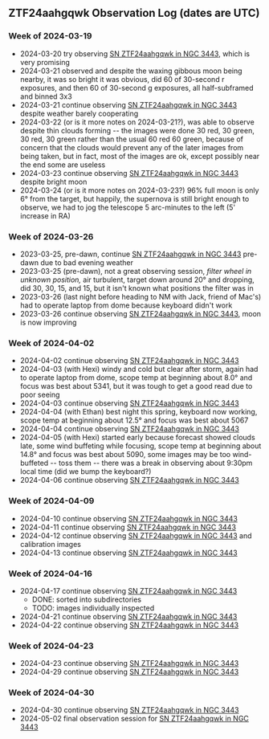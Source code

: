## ZTF24aahgqwk Observation Log (dates are UTC)

### Week of 2024-03-19

* 2024-03-20 try observing [SN ZTF24aahgqwk in NGC 3443](./analyses/ZTF24aahgqwk/index.html), which is very promising
* 2024-03-21 observed and despite the waxing gibbous moon being nearby, it was so bright it was obvious, did 60 of 30-second r exposures, and then 60 of 30-second g exposures, all half-subframed and binned 3x3
* 2024-03-21 continue observing [SN ZTF24aahgqwk in NGC 3443](./analyses/ZTF24aahgqwk/index.html) despite weather barely cooperating
* 2024-03-22 (or is it more notes on 2024-03-21?), was able to observe despite thin clouds forming -- the images were done 30 red, 30 green, 30 red, 30 green rather than the usual 60 red 60 green, because of concern that the clouds would prevent any of the later images from being taken, but in fact, most of the images are ok, except possibly near the end some are useless
* 2024-03-23 continue observing [SN ZTF24aahgqwk in NGC 3443](./analyses/ZTF24aahgqwk/index.html) despite bright moon
* 2024-03-24 (or is it more notes on 2024-03-23?) 96% full moon is only 6&deg; from the target, but happily, the supernova is still bright enough to observe, we had to jog the telescope 5 arc-minutes to the left (5' increase in RA)

### Week of 2024-03-26

* 2023-03-25, pre-dawn, continue [SN ZTF24aahgqwk in NGC 3443](./analyses/ZTF24aahgqwk/index.html) pre-dawn due to bad evening weather
* 2023-03-25 (pre-dawn), not a great observing session, *filter wheel in unknown position,* air turbulent, target down around 20&deg; and dropping, did 30, 30, 15, and 15, but it isn't known what positions the filter was in
* 2023-03-26 (last night before heading to NM with Jack, friend of Mac's) had to operate laptop from dome because keyboard didn't work
* 2023-03-26 continue observing [SN ZTF24aahgqwk in NGC 3443](./analyses/ZTF24aahgqwk/index.html), moon is now improving

### Week of 2024-04-02

* 2024-04-02 continue observing [SN ZTF24aahgqwk in NGC 3443](./analyses/ZTF24aahgqwk/index.html)
* 2024-04-03 (with Hexi) windy and cold but clear after storm, again had to operate laptop from dome, scope temp at beginning about 8.0&deg; and focus was best about 5341, but it was tough to get a good read due to poor seeing
* 2024-04-03 continue observing [SN ZTF24aahgqwk in NGC 3443](./analyses/ZTF24aahgqwk/index.html)
* 2024-04-04 (with Ethan) best night this spring, keyboard now working, scope temp at beginning about 12.5&deg; and focus was best about 5067
* 2024-04-04 continue observing [SN ZTF24aahgqwk in NGC 3443](./analyses/ZTF24aahgqwk/index.html)
* 2024-04-05 (with Hexi) started early because forecast showed clouds late, some wind buffeting while focusing, scope temp at beginning about 14.8&deg; and focus was best about 5090, some images may be too wind-buffeted -- toss them -- there was a break in observing about 9:30pm local time (did we bump the keyboard?)
* 2024-04-06 continue observing [SN ZTF24aahgqwk in NGC 3443](./analyses/ZTF24aahgqwk/index.html)

### Week of 2024-04-09

* 2024-04-10 continue observing [SN ZTF24aahgqwk in NGC 3443](./analyses/ZTF24aahgqwk/index.html)
* 2024-04-11 continue observing [SN ZTF24aahgqwk in NGC 3443](./analyses/ZTF24aahgqwk/index.html)
* 2024-04-12 continue observing [SN ZTF24aahgqwk in NGC 3443](./analyses/ZTF24aahgqwk/index.html) and calibration images
* 2024-04-13 continue observing [SN ZTF24aahgqwk in NGC 3443](./analyses/ZTF24aahgqwk/index.html)

### Week of 2024-04-16

* 2024-04-17 continue observing [SN ZTF24aahgqwk in NGC 3443](./analyses/ZTF24aahgqwk/index.html)
  * DONE: sorted into subdirectories
  * TODO: images individually inspected
* 2024-04-21 continue observing [SN ZTF24aahgqwk in NGC 3443](./analyses/ZTF24aahgqwk/index.html)
* 2024-04-22 continue observing [SN ZTF24aahgqwk in NGC 3443](./analyses/ZTF24aahgqwk/index.html)

### Week of 2024-04-23

* 2024-04-23 continue observing [SN ZTF24aahgqwk in NGC 3443](./analyses/ZTF24aahgqwk/index.html)
* 2024-04-29 continue observing [SN ZTF24aahgqwk in NGC 3443](./analyses/ZTF24aahgqwk/index.html)

### Week of 2024-04-30

* 2024-04-30 continue observing [SN ZTF24aahgqwk in NGC 3443](./analyses/ZTF24aahgqwk/index.html)
* 2024-05-02 final observation session for [SN ZTF24aahgqwk in NGC 3443](./analyses/ZTF24aahgqwk/index.html)
